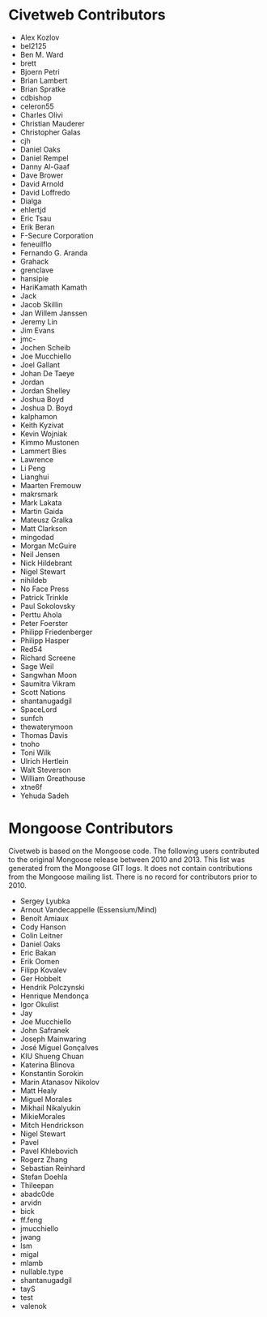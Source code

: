# Civetweb Contributors

* Alex Kozlov
* bel2125
* Ben M. Ward
* brett
* Bjoern Petri
* Brian Lambert
* Brian Spratke
* cdbishop
* celeron55
* Charles Olivi
* Christian Mauderer
* Christopher Galas
* cjh
* Daniel Oaks
* Daniel Rempel
* Danny Al-Gaaf
* Dave Brower
* David Arnold
* David Loffredo
* Dialga
* ehlertjd
* Eric Tsau
* Erik Beran
* F-Secure Corporation
* feneuilflo
* Fernando G. Aranda
* Grahack
* grenclave
* hansipie
* HariKamath Kamath
* Jack
* Jacob Skillin
* Jan Willem Janssen
* Jeremy Lin
* Jim Evans
* jmc-
* Jochen Scheib
* Joe Mucchiello
* Joel Gallant
* Johan De Taeye
* Jordan
* Jordan Shelley
* Joshua Boyd
* Joshua D. Boyd
* kalphamon
* Keith Kyzivat
* Kevin Wojniak
* Kimmo Mustonen
* Lammert Bies
* Lawrence
* Li Peng
* Lianghui
* Maarten Fremouw
* makrsmark
* Mark Lakata
* Martin Gaida
* Mateusz Gralka
* Matt Clarkson
* mingodad
* Morgan McGuire
* Neil Jensen
* Nick Hildebrant
* Nigel Stewart
* nihildeb
* No Face Press
* Patrick Trinkle
* Paul Sokolovsky
* Perttu Ahola
* Peter Foerster
* Philipp Friedenberger
* Philipp Hasper
* Red54
* Richard Screene
* Sage Weil
* Sangwhan Moon
* Saumitra Vikram
* Scott Nations
* shantanugadgil
* SpaceLord
* sunfch
* thewaterymoon
* Thomas Davis
* tnoho
* Toni Wilk
* Ulrich Hertlein
* Walt Steverson
* William Greathouse
* xtne6f
* Yehuda Sadeh

# Mongoose Contributors
Civetweb is based on the Mongoose code.  The following users contributed to the original Mongoose release between 2010 and 2013.  This list was generated from the Mongoose GIT logs.  It does not contain contributions from the Mongoose mailing list.  There is no record for contributors prior to 2010.

* Sergey Lyubka
* Arnout Vandecappelle (Essensium/Mind)
* Benoît Amiaux
* Cody Hanson
* Colin Leitner
* Daniel Oaks
* Eric Bakan
* Erik Oomen
* Filipp Kovalev
* Ger Hobbelt
* Hendrik Polczynski
* Henrique Mendonça
* Igor Okulist
* Jay
* Joe Mucchiello
* John Safranek
* Joseph Mainwaring
* José Miguel Gonçalves
* KIU Shueng Chuan
* Katerina Blinova
* Konstantin Sorokin
* Marin Atanasov Nikolov
* Matt Healy
* Miguel Morales
* Mikhail Nikalyukin
* MikieMorales
* Mitch Hendrickson
* Nigel Stewart
* Pavel
* Pavel Khlebovich
* Rogerz Zhang
* Sebastian Reinhard
* Stefan Doehla
* Thileepan
* abadc0de
* arvidn
* bick
* ff.feng
* jmucchiello
* jwang
* lsm
* migal
* mlamb
* nullable.type
* shantanugadgil
* tayS
* test
* valenok
